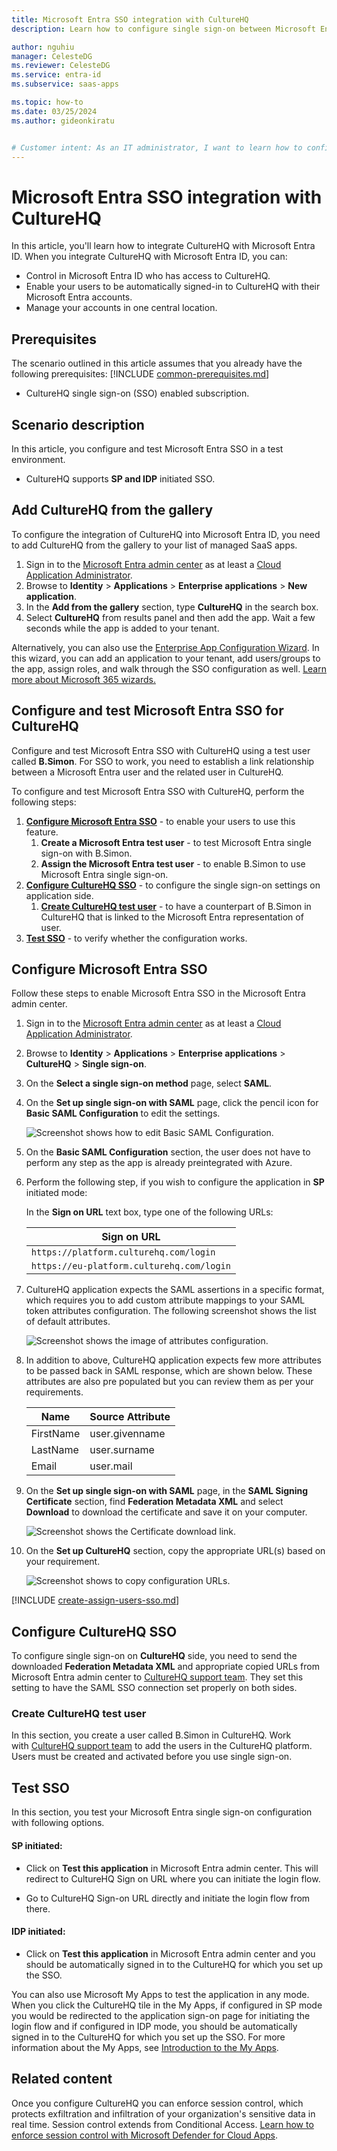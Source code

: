 ```yaml
---
title: Microsoft Entra SSO integration with CultureHQ
description: Learn how to configure single sign-on between Microsoft Entra ID and CultureHQ.

author: nguhiu
manager: CelesteDG
ms.reviewer: CelesteDG
ms.service: entra-id
ms.subservice: saas-apps

ms.topic: how-to
ms.date: 03/25/2024
ms.author: gideonkiratu


# Customer intent: As an IT administrator, I want to learn how to configure single sign-on between Microsoft Entra ID and CultureHQ so that I can control who has access to CultureHQ, enable automatic sign-in with Microsoft Entra accounts, and manage my accounts in one central location.
---
```


# Microsoft Entra SSO integration with CultureHQ

In this article,  you'll learn how to integrate CultureHQ with Microsoft Entra ID. When you integrate CultureHQ with Microsoft Entra ID, you can:

* Control in Microsoft Entra ID who has access to CultureHQ.
* Enable your users to be automatically signed-in to CultureHQ with their Microsoft Entra accounts.
* Manage your accounts in one central location.

## Prerequisites
The scenario outlined in this article assumes that you already have the following prerequisites:
[!INCLUDE [common-prerequisites.md](~/identity/saas-apps/includes/common-prerequisites.md)]
* CultureHQ single sign-on (SSO) enabled subscription.

## Scenario description

In this article,  you configure and test Microsoft Entra SSO in a test environment.

* CultureHQ supports **SP and IDP** initiated SSO.

## Add CultureHQ from the gallery

To configure the integration of CultureHQ into Microsoft Entra ID, you need to add CultureHQ from the gallery to your list of managed SaaS apps.

1. Sign in to the [Microsoft Entra admin center](https://entra.microsoft.com) as at least a [Cloud Application Administrator](~/identity/role-based-access-control/permissions-reference.md#cloud-application-administrator).
1. Browse to **Identity** > **Applications** > **Enterprise applications** > **New application**.
1. In the **Add from the gallery** section, type **CultureHQ** in the search box.
1. Select **CultureHQ** from results panel and then add the app. Wait a few seconds while the app is added to your tenant.

Alternatively, you can also use the [Enterprise App Configuration Wizard](https://portal.office.com/AdminPortal/home?Q=Docs#/azureadappintegration). In this wizard, you can add an application to your tenant, add users/groups to the app, assign roles, and walk through the SSO configuration as well. [Learn more about Microsoft 365 wizards.](/microsoft-365/admin/misc/azure-ad-setup-guides)

## Configure and test Microsoft Entra SSO for CultureHQ

Configure and test Microsoft Entra SSO with CultureHQ using a test user called **B.Simon**. For SSO to work, you need to establish a link relationship between a Microsoft Entra user and the related user in CultureHQ.

To configure and test Microsoft Entra SSO with CultureHQ, perform the following steps:

1. **[Configure Microsoft Entra SSO](#configure-microsoft-entra-sso)** - to enable your users to use this feature.
    1. **Create a Microsoft Entra test user** - to test Microsoft Entra single sign-on with B.Simon.
    1. **Assign the Microsoft Entra test user** - to enable B.Simon to use Microsoft Entra single sign-on.
1. **[Configure CultureHQ SSO](#configure-culturehq-sso)** - to configure the single sign-on settings on application side.
    1. **[Create CultureHQ test user](#create-culturehq-test-user)** - to have a counterpart of B.Simon in CultureHQ that is linked to the Microsoft Entra representation of user.
1. **[Test SSO](#test-sso)** - to verify whether the configuration works.

## Configure Microsoft Entra SSO

Follow these steps to enable Microsoft Entra SSO in the Microsoft Entra admin center.

1. Sign in to the [Microsoft Entra admin center](https://entra.microsoft.com) as at least a [Cloud Application Administrator](~/identity/role-based-access-control/permissions-reference.md#cloud-application-administrator).
1. Browse to **Identity** > **Applications** > **Enterprise applications** > **CultureHQ** > **Single sign-on**.
1. On the **Select a single sign-on method** page, select **SAML**.
1. On the **Set up single sign-on with SAML** page, click the pencil icon for **Basic SAML Configuration** to edit the settings.

   ![Screenshot shows how to edit Basic SAML Configuration.](common/edit-urls.png "Basic Configuration")

1. On the **Basic SAML Configuration** section, the user does not have to perform any step as the app is already preintegrated with Azure.

1. Perform the following step, if you wish to configure the application in **SP** initiated mode:

    In the **Sign on URL** text box, type one of the following URLs:

    |**Sign on URL**|
    |---------------|
    |`https://platform.culturehq.com/login`|
    |`https://eu-platform.culturehq.com/login`|

1. CultureHQ application expects the SAML assertions in a specific format, which requires you to add custom attribute mappings to your SAML token attributes configuration. The following screenshot shows the list of default attributes.

	![Screenshot shows the image of attributes configuration.](common/default-attributes.png "Image")

1. In addition to above, CultureHQ application expects few more attributes to be passed back in SAML response, which are shown below. These attributes are also pre populated but you can review them as per your requirements.
	
	| Name |   Source Attribute|
	| ---- | --------- |
	| FirstName | user.givenname |
    | LastName | user.surname |
    | Email | user.mail |

1. On the **Set up single sign-on with SAML** page, in the **SAML Signing Certificate** section, find **Federation Metadata XML** and select **Download** to download the certificate and save it on your computer.

	![Screenshot shows the Certificate download link.](common/metadataxml.png "Certificate")

1. On the **Set up CultureHQ** section, copy the appropriate URL(s) based on your requirement.

	![Screenshot shows to copy configuration URLs.](common/copy-configuration-urls.png "Metadata")

<a name='create-a-microsoft-entra-id-test-user'></a>

[!INCLUDE [create-assign-users-sso.md](~/identity/saas-apps/includes/create-assign-users-sso.md)]

## Configure CultureHQ SSO

To configure single sign-on on **CultureHQ** side, you need to send the downloaded **Federation Metadata XML** and appropriate copied URLs from Microsoft Entra admin center to [CultureHQ support team](mailto:system@culturehq.com). They set this setting to have the SAML SSO connection set properly on both sides.

### Create CultureHQ test user

In this section, you create a user called B.Simon in CultureHQ. Work with [CultureHQ support team](mailto:system@culturehq.com) to add the users in the CultureHQ platform. Users must be created and activated before you use single sign-on.

## Test SSO 

In this section, you test your Microsoft Entra single sign-on configuration with following options.
 
#### SP initiated:
 
* Click on **Test this application** in Microsoft Entra admin center. This will redirect to CultureHQ Sign on URL where you can initiate the login flow.  
 
* Go to CultureHQ Sign-on URL directly and initiate the login flow from there.
 
#### IDP initiated:
 
* Click on **Test this application** in Microsoft Entra admin center and you should be automatically signed in to the CultureHQ for which you set up the SSO.
 
You can also use Microsoft My Apps to test the application in any mode. When you click the CultureHQ tile in the My Apps, if configured in SP mode you would be redirected to the application sign-on page for initiating the login flow and if configured in IDP mode, you should be automatically signed in to the CultureHQ for which you set up the SSO. For more information about the My Apps, see [Introduction to the My Apps](https://support.microsoft.com/account-billing/sign-in-and-start-apps-from-the-my-apps-portal-2f3b1bae-0e5a-4a86-a33e-876fbd2a4510).

## Related content

Once you configure CultureHQ you can enforce session control, which protects exfiltration and infiltration of your organization's sensitive data in real time. Session control extends from Conditional Access. [Learn how to enforce session control with Microsoft Defender for Cloud Apps](/cloud-app-security/proxy-deployment-any-app).
